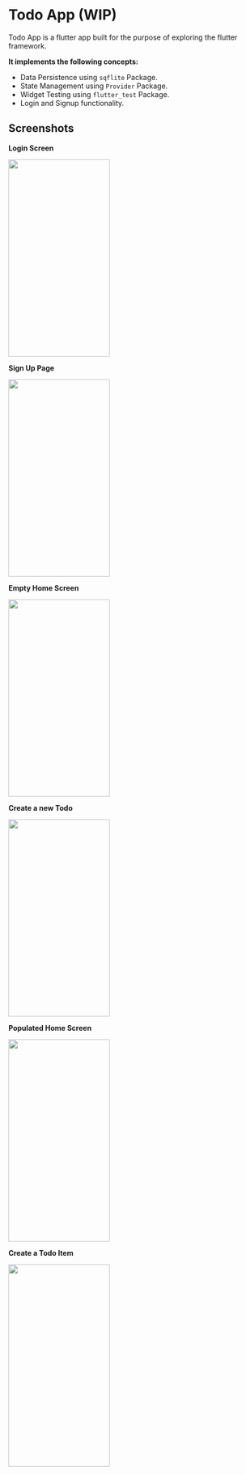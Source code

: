 # Todo App (WIP)
  
Todo App is a flutter app built for the purpose of exploring the flutter framework.

**It implements the following concepts:**
  
 - Data Persistence using `sqflite` Package.
 - State Management using `Provider` Package.
 - Widget Testing using `flutter_test` Package.
 - Login and Signup functionality.


## Screenshots

**Login Screen**



<img src="https://lh3.googleusercontent.com/pw/ACtC-3eB2AI_WQ_7gbtGKDJ8XUbKLsmRJ4qIrQMh46i737_MVv1CsbwmU_T7VLqmZfyzapki7CXKCTCKzRzZoovWrxHGlSSV3tIs2F1v1Vy90GQQM1tar8DvNqTTh_QoteVRqDvYrDEetN2Fm9hkzjl_fMQQ=w463-h950-no" height="390" width="200">


**Sign Up Page**



<img src="https://lh3.googleusercontent.com/pw/ACtC-3efHP8rHZSGTLTJVQkJmRlnT3HKxGIR04R_il4KbnNf5kOLzQEx4Ie8w7xE3OtM5aUlndhN64dRrypNYgUTbMWTStwPlbVY2s8rce_na2aPjpH2JVn1If8ZSrkm6n7pC5OqE2NnN6ZSl1PXYzOaevYS=w463-h950-no" height="390" width="200">


**Empty Home Screen**



<img src="https://lh3.googleusercontent.com/pw/ACtC-3fwzno6k1F4nU_0bff3aHKF7eCB8lth5kM-_lsIoxAnboUU40ywO7tRqbRukKZEyti-Qx3elhc1kBPszq_4lPwosJBFD4AdoLh3T75Un5ArdQbIoEWXvWx37wYHP9cihK2qM7Eix5D7Txj2hpe0zwiE=w463-h950-no" height="390" width="200">


**Create a new Todo**


<img src="https://lh3.googleusercontent.com/pw/ACtC-3fofF99v47kvoUBRAqIRwk7R7AUNiAboK4iTQSKa1ScKSMLIJl7hIj3BCBEAUBvkVNudxCtaqKbfYh--ZOporWtT594iHzXHRG-vhI5jR5Z1blr2zaYKr--m7x817vZnYFoE9ZFZuGspXlehvm-sqFX=w463-h950-no" height="390" width="200">



**Populated Home Screen**


<img src="https://lh3.googleusercontent.com/pw/ACtC-3e1r8WZnuqFd-yOJ4IG_0ejx-WZT-_KiPIuqP7yET5qxJ2wueS_gxUGCEwLRPycgRb3SNLFxVWbiORa9iHtHKmly0xW_dipKl2MdHsqdejS_OLQeDppIlybEjZDNnAN1n7j1Sa-B9QF8hrGJjHr62IX=w463-h950-no" height="400" width="200">



**Create a Todo Item**


<img src="https://lh3.googleusercontent.com/pw/ACtC-3f0erZypOIhQbXatIxN9c9n4hcnv48WWgpgli0_ecJH-XBAlP8PGBARIC3ZpZSV6wbUQ_zK7aNcLoByFavy18FQmsUlpH8uupErUVm6OIjKBF3sB6W_STXw4bRx98pEu8PsOtSjKsmHOTM7aUPYvVsx=w463-h950-no" height="400" width="200">